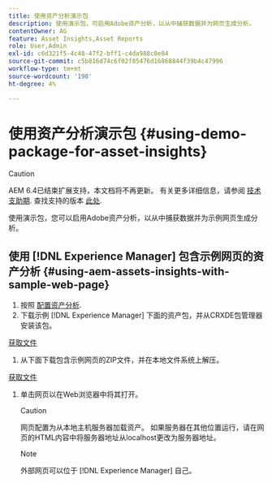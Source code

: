 ```yaml
---
title: 使用资产分析演示包
description: 使用演示包，可启用Adobe资产分析，以从中捕获数据并为网页生成分析。
contentOwner: AG
feature: Asset Insights,Asset Reports
role: User,Admin
exl-id: c6d321f5-4c48-47f2-bff1-c4da988c0e84
source-git-commit: c5b816d74c6f02f85476d16868844f39b4c47996
workflow-type: tm+mt
source-wordcount: '198'
ht-degree: 4%

---
```


# 使用资产分析演示包 {#using-demo-package-for-asset-insights}

>[!CAUTION]
>
>AEM 6.4已结束扩展支持，本文档将不再更新。 有关更多详细信息，请参阅 [技术支助期](https://helpx.adobe.com/cn/support/programs/eol-matrix.html). 查找支持的版本 [此处](https://experienceleague.adobe.com/docs/).

使用演示包，您可以启用Adobe资产分析，以从中捕获数据并为示例网页生成分析。

## 使用 [!DNL Experience Manager] 包含示例网页的资产分析  {#using-aem-assets-insights-with-sample-web-page}

1. 按照 [配置资产分析](touch-ui-configuring-asset-insights.md).
1. 下载示例 [!DNL Experience Manager] 下面的资产包，并从CRXDE包管理器安装该包。

[获取文件](assets/insightsdemo.zip)

1. 从下面下载包含示例网页的ZIP文件，并在本地文件系统上解压。

[获取文件](assets/demosite.zip)

1. 单击网页以在Web浏览器中将其打开。

   >[!CAUTION]
   >
   >网页配置为从本地主机服务器加载资产。 如果服务器在其他位置运行，请在网页的HTML内容中将服务器地址从localhost更改为服务器地址。

   >[!NOTE]
   >
   >外部网页可以位于 [!DNL Experience Manager] 自己。
